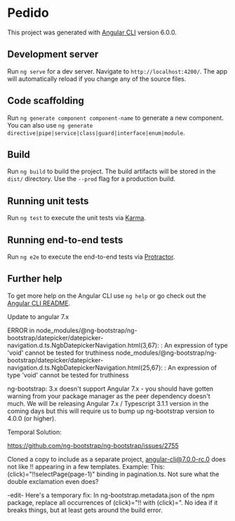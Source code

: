 # Pedido

This project was generated with [Angular CLI](https://github.com/angular/angular-cli) version 6.0.0.

## Development server

Run `ng serve` for a dev server. Navigate to `http://localhost:4200/`. The app will automatically reload if you change any of the source files.

## Code scaffolding

Run `ng generate component component-name` to generate a new component. You can also use `ng generate directive|pipe|service|class|guard|interface|enum|module`.

## Build

Run `ng build` to build the project. The build artifacts will be stored in the `dist/` directory. Use the `--prod` flag for a production build.

## Running unit tests

Run `ng test` to execute the unit tests via [Karma](https://karma-runner.github.io).

## Running end-to-end tests

Run `ng e2e` to execute the end-to-end tests via [Protractor](http://www.protractortest.org/).

## Further help

To get more help on the Angular CLI use `ng help` or go check out the [Angular CLI README](https://github.com/angular/angular-cli/blob/master/README.md).

Update to angular 7.x

ERROR in node_modules/@ng-bootstrap/ng-bootstrap/datepicker/datepicker-navigation.d.ts.NgbDatepickerNavigation.html(3,67): : An expression of type 'void' cannot be tested for truthiness
node_modules/@ng-bootstrap/ng-bootstrap/datepicker/datepicker-navigation.d.ts.NgbDatepickerNavigation.html(25,67): : An expression of type 'void' cannot be tested for truthiness

ng-bootstrap: 3.x doesn't support Angular 7.x - you should have gotten warning from your package manager as the peer dependency doesn't much. We will be releasing Angular 7.x / Typescript 3.1.1 version in the coming days but this will require us to bump up ng-bootstrap version to 4.0.0 (or higher).

Temporal Solution:

https://github.com/ng-bootstrap/ng-bootstrap/issues/2755

Cloned a copy to include as a separate project, angular-cli@7.0.0-rc.0 does not like !! appearing in a few templates. Example: This: (click)="!!selectPage(page-1)" binding in pagination.ts. Not sure what the double exclamation even does?

-edit-
Here's a temporary fix: In ng-bootstrap.metadata.json of the npm package, replace all occurrences of (click)=\"!! with (click)=\". No idea if it breaks things, but at least gets around the build error.



